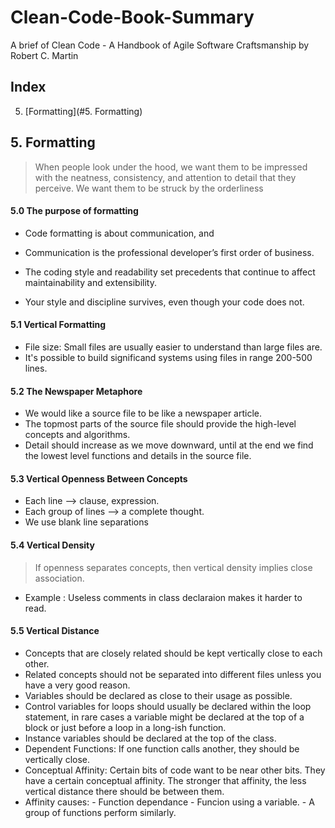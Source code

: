 # Clean-Code-Book-Summary
A brief of Clean Code - A Handbook of Agile Software Craftsmanship by Robert C. Martin

## Index 
5. [Formatting](#5. Formatting)

## 5. Formatting 
>When people look under the hood, we want them to be impressed with the neatness, consistency,
and attention to detail that they perceive. We want them to be struck by the
orderliness

#### 5.0 The purpose of formatting 
   - Code formatting is about communication, and
   - Communication is the professional developer’s first order of business.

   - The coding style and readability set precedents that continue to
      affect maintainability and extensibility.

   - Your style and discipline survives, even though your code does not.

#### 5.1 Vertical Formatting 
   - File size: Small files are usually easier to understand than large files are.
   - It's possible to build significand systems using files in range 200-500 lines.
    
#### 5.2 The Newspaper Metaphore
   - We would like a source file to be like a newspaper article.
   - The topmost parts of the source file should provide the high-level concepts and algorithms.
   - Detail should increase as we move downward, until at the end
      we find the lowest level functions and details in the source file.
    
#### 5.3 Vertical Openness Between Concepts
   - Each line --> clause, expression.
   - Each group of lines --> a complete thought.
   - We use blank line separations 

#### 5.4 Vertical Density
> If openness separates concepts, then vertical density implies close association.
   - Example : Useless comments in class declaraion makes it harder to read.

#### 5.5 Vertical Distance 
   - Concepts that are closely related should be kept vertically close to each other.
   - Related concepts should not be separated into different files unless you have a very good
     reason.
   - Variables should be declared as close to their usage as possible.
   - Control variables for loops should usually be declared within the loop statement, 
     in rare cases a variable might be declared at the top of a block or just before a loop in a
     long-ish function.
   - Instance variables should be declared at the top of the class.
   - Dependent Functions: If one function calls another, they should be vertically close.
   - Conceptual Affinity: Certain bits of code want to be near other bits. They have a certain
     conceptual affinity. The stronger that affinity, the less vertical distance there should 
     be between them.
   - Affinity causes:
            - Function dependance 
            - Funcion using a variable.
            - A group of functions perform similarly.

 

